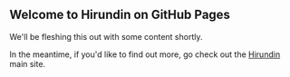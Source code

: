 ## Welcome to Hirundin on GitHub Pages

We'll be fleshing this out with some content shortly.

In the meantime, if you'd like to find out more, go check out the [Hirundin](https://hirund.in/) main site.

